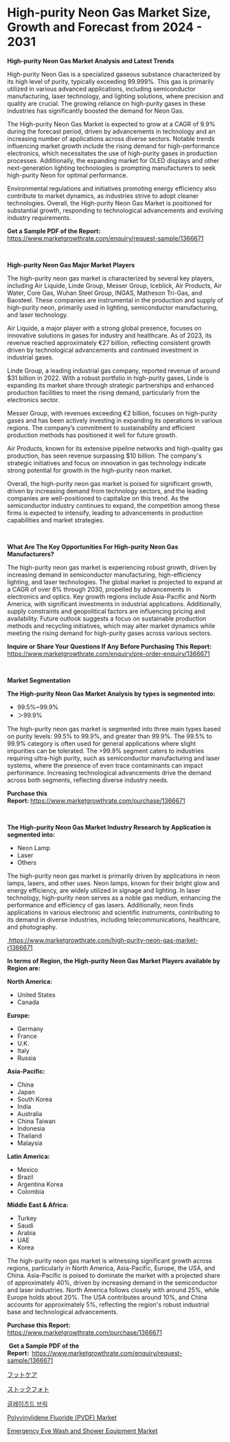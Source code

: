 <p><h1>High-purity Neon Gas Market Size, Growth and Forecast from 2024 - 2031</h1></p><p><strong>High-purity Neon Gas Market Analysis and Latest Trends</strong></p>
<p><p>High-purity Neon Gas is a specialized gaseous substance characterized by its high level of purity, typically exceeding 99.999%. This gas is primarily utilized in various advanced applications, including semiconductor manufacturing, laser technology, and lighting solutions, where precision and quality are crucial. The growing reliance on high-purity gases in these industries has significantly boosted the demand for Neon Gas.</p><p>The High-purity Neon Gas Market is expected to grow at a CAGR of 9.9% during the forecast period, driven by advancements in technology and an increasing number of applications across diverse sectors. Notable trends influencing market growth include the rising demand for high-performance electronics, which necessitates the use of high-purity gases in production processes. Additionally, the expanding market for OLED displays and other next-generation lighting technologies is prompting manufacturers to seek high-purity Neon for optimal performance. </p><p>Environmental regulations and initiatives promoting energy efficiency also contribute to market dynamics, as industries strive to adopt cleaner technologies. Overall, the High-purity Neon Gas Market is positioned for substantial growth, responding to technological advancements and evolving industry requirements.</p></p>
<p><strong>Get a Sample PDF of the Report:&nbsp;</strong> <a href="https://www.marketgrowthrate.com/enquiry/request-sample/1366671">https://www.marketgrowthrate.com/enquiry/request-sample/1366671</a></p>
<p>&nbsp;</p>
<p><strong>High-purity Neon Gas Major Market Players</strong></p>
<p><p>The high-purity neon gas market is characterized by several key players, including Air Liquide, Linde Group, Messer Group, Iceblick, Air Products, Air Water, Core Gas, Wuhan Steel Group, INGAS, Matheson Tri-Gas, and Baosteel. These companies are instrumental in the production and supply of high-purity neon, primarily used in lighting, semiconductor manufacturing, and laser technology.</p><p>Air Liquide, a major player with a strong global presence, focuses on innovative solutions in gases for industry and healthcare. As of 2023, its revenue reached approximately €27 billion, reflecting consistent growth driven by technological advancements and continued investment in industrial gases.</p><p>Linde Group, a leading industrial gas company, reported revenue of around $31 billion in 2022. With a robust portfolio in high-purity gases, Linde is expanding its market share through strategic partnerships and enhanced production facilities to meet the rising demand, particularly from the electronics sector.</p><p>Messer Group, with revenues exceeding €2 billion, focuses on high-purity gases and has been actively investing in expanding its operations in various regions. The company’s commitment to sustainability and efficient production methods has positioned it well for future growth.</p><p>Air Products, known for its extensive pipeline networks and high-quality gas production, has seen revenue surpassing $10 billion. The company's strategic initiatives and focus on innovation in gas technology indicate strong potential for growth in the high-purity neon market.</p><p>Overall, the high-purity neon gas market is poised for significant growth, driven by increasing demand from technology sectors, and the leading companies are well-positioned to capitalize on this trend. As the semiconductor industry continues to expand, the competition among these firms is expected to intensify, leading to advancements in production capabilities and market strategies.</p></p>
<p>&nbsp;</p>
<p><strong>What Are The Key Opportunities For High-purity Neon Gas Manufacturers?</strong></p>
<p><p>The high-purity neon gas market is experiencing robust growth, driven by increasing demand in semiconductor manufacturing, high-efficiency lighting, and laser technologies. The global market is projected to expand at a CAGR of over 8% through 2030, propelled by advancements in electronics and optics. Key growth regions include Asia-Pacific and North America, with significant investments in industrial applications. Additionally, supply constraints and geopolitical factors are influencing pricing and availability. Future outlook suggests a focus on sustainable production methods and recycling initiatives, which may alter market dynamics while meeting the rising demand for high-purity gases across various sectors.</p></p>
<p><strong>Inquire or Share Your Questions If Any Before Purchasing This Report:</strong> <a href="https://www.marketgrowthrate.com/enquiry/pre-order-enquiry/1366671">https://www.marketgrowthrate.com/enquiry/pre-order-enquiry/1366671</a></p>
<p>&nbsp;</p>
<p><strong>Market Segmentation</strong></p>
<p><strong>The High-purity Neon Gas Market Analysis by types is segmented into:</strong></p>
<p><ul><li>99.5%~99.9%</li><li>＞99.9%</li></ul></p>
<p><p>The high-purity neon gas market is segmented into three main types based on purity levels: 99.5% to 99.9%, and greater than 99.9%. The 99.5% to 99.9% category is often used for general applications where slight impurities can be tolerated. The >99.9% segment caters to industries requiring ultra-high purity, such as semiconductor manufacturing and laser systems, where the presence of even trace contaminants can impact performance. Increasing technological advancements drive the demand across both segments, reflecting diverse industry needs.</p></p>
<p><strong>Purchase this Report:&nbsp;</strong><a href="https://www.marketgrowthrate.com/purchase/1366671">https://www.marketgrowthrate.com/purchase/1366671</a></p>
<p>&nbsp;</p>
<p><strong>The High-purity Neon Gas Market Industry Research by Application is segmented into:</strong></p>
<p><ul><li>Neon Lamp</li><li>Laser</li><li>Others</li></ul></p>
<p><p>The high-purity neon gas market is primarily driven by applications in neon lamps, lasers, and other uses. Neon lamps, known for their bright glow and energy efficiency, are widely utilized in signage and lighting. In laser technology, high-purity neon serves as a noble gas medium, enhancing the performance and efficiency of gas lasers. Additionally, neon finds applications in various electronic and scientific instruments, contributing to its demand in diverse industries, including telecommunications, healthcare, and photography.</p></p>
<p><a href="https://www.marketgrowthrate.com/high-purity-neon-gas-market-r1366671">&nbsp;https://www.marketgrowthrate.com/high-purity-neon-gas-market-r1366671</a></p>
<p><strong>In terms of Region, the High-purity Neon Gas Market Players available by Region are:</strong></p>
<p>
    <p> <strong> North America: </strong>
        <ul>
            <li>United States</li>
            <li>Canada</li>
        </ul>
        </p> 
    <p> <strong> Europe: </strong>
        <ul>
            <li>Germany</li>
            <li>France</li>
            <li>U.K.</li>
            <li>Italy</li>
            <li>Russia</li>
        </ul>
        </p> 
    <p> <strong> Asia-Pacific: </strong>
        <ul>
            <li>China</li>
            <li>Japan</li>
            <li>South Korea</li>
            <li>India</li>
            <li>Australia</li>
            <li>China Taiwan</li>
            <li>Indonesia</li>
            <li>Thailand</li>
            <li>Malaysia</li>
        </ul>
        </p> 
    <p> <strong> Latin America: </strong>
        <ul>
            <li>Mexico</li>
            <li>Brazil</li>
            <li>Argentina Korea</li>
            <li>Colombia</li>
        </ul>
        </p> 
    <p> <strong> Middle East & Africa: </strong>
        <ul>
            <li>Turkey</li>
            <li>Saudi</li>
            <li>Arabia</li>
            <li>UAE</li>
            <li>Korea</li>
        </ul>
    </p>
    </p>
<p><p>The high-purity neon gas market is witnessing significant growth across regions, particularly in North America, Asia-Pacific, Europe, the USA, and China. Asia-Pacific is poised to dominate the market with a projected share of approximately 40%, driven by increasing demand in the semiconductor and laser industries. North America follows closely with around 25%, while Europe holds about 20%. The USA contributes around 10%, and China accounts for approximately 5%, reflecting the region's robust industrial base and technological advancements.</p></p>
<p><strong>Purchase this Report: </strong><a href="https://www.marketgrowthrate.com/purchase/1366671">https://www.marketgrowthrate.com/purchase/1366671</a></p>
<p>&nbsp;<strong>Get a Sample PDF of the Report:&nbsp;&nbsp;</strong><a href="https://www.marketgrowthrate.com/enquiry/request-sample/1366671">https://www.marketgrowthrate.com/enquiry/request-sample/1366671</a></p>
<p><strong></strong></p>
<p><p><a href="https://medium.com/@schmahlson/%E3%83%95%E3%83%83%E3%83%88%E3%82%B1%E3%82%A2%E5%B8%82%E5%A0%B4%E4%BA%88%E6%B8%AC-2024%E5%B9%B4%E3%81%8B%E3%82%892031%E5%B9%B4%E3%81%BE%E3%81%A7%E3%81%AE%E3%82%B0%E3%83%AD%E3%83%BC%E3%83%90%E3%83%AB%E5%B8%82%E5%A0%B4%E5%8B%95%E5%90%91%E3%81%A8%E5%88%86%E6%9E%90-112%E3%83%9A%E3%83%BC%E3%82%B8%E3%81%AB%E3%82%8F%E3%81%9F%E3%81%A3%E3%81%A6-fdc3275c1aa2">フットケア</a></p><p><a href="https://medium.com/@schmahlson/2024%E5%B9%B4%E3%81%8B%E3%82%892031%E5%B9%B4%E3%81%BE%E3%81%A7%E3%81%AE%E3%82%B9%E3%83%88%E3%83%83%E3%82%AF%E3%83%95%E3%82%A9%E3%83%88%E5%B8%82%E5%A0%B4%E3%82%B7%E3%82%A7%E3%82%A2%E3%81%A8%E7%AB%B6%E4%BA%89%E7%92%B0%E5%A2%83%E3%81%AB%E9%96%A2%E3%81%99%E3%82%8B%E6%B4%9E%E5%AF%9F-09ce8adbabe3">ストックフォト</a></p><p><a href="https://medium.com/@rudyswaniafgwski56664/%EC%9C%A0%EC%95%BD-%EB%B2%BD%EB%8F%8C-%EC%8B%9C%EC%9E%A5%EC%9D%98-%EC%83%88%EB%A1%9C%EC%9A%B4-%EB%8F%99%ED%96%A5%EA%B3%BC-2024%EB%85%84%EB%B6%80%ED%84%B0-2031%EB%85%84%EA%B9%8C%EC%A7%80%EC%9D%98-%EB%AF%B8%EB%9E%98-%EC%A0%84%EB%A7%9D-1027e339789d?postPublishedType=repub">글레이즈드 브릭</a></p><p><a href="https://issuu.com/reportprime-2/docs/polyvinylidene-fluoride-pvdf-market_e7b39073b79613">Polyvinylidene Fluoride (PVDF) Market</a></p><p><a href="https://medium.com/@tavaresauer/emergency-eye-wash-and-shower-equipment-market-trends-and-regional-insights-forecasted-for-period-86245ebb42a8?postPublishedType=repub">Emergency Eye Wash and Shower Equipment Market</a></p></p>